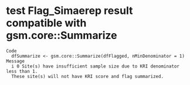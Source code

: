 # test Flag_Simaerep result compatible with gsm.core::Summarize

    Code
      dfSummarize <- gsm.core::Summarize(dfFlagged, nMinDenominator = 1)
    Message
      i 0 Site(s) have insufficient sample size due to KRI denominator less than 1. 
      These site(s) will not have KRI score and flag summarized.

